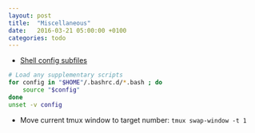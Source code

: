 ```yaml
---
layout: post
title:  "Miscellaneous"
date:   2016-03-21 05:00:00 +0100
categories: todo
---
```


- [Shell config subfiles](http://blog.sanctum.geek.nz/shell-config-subfiles/)

```bash
# Load any supplementary scripts
for config in "$HOME"/.bashrc.d/*.bash ; do
    source "$config"
done
unset -v config
```

- Move current tmux window to target number: `tmux swap-window -t 1`

